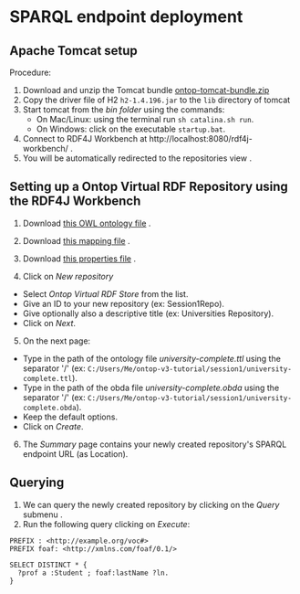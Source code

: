 SPARQL endpoint deployment
==========================

## Apache Tomcat setup

Procedure: 

1. Download and unzip the Tomcat bundle [ontop-tomcat-bundle.zip](https://sourceforge.net/projects/ontop4obda/files/ontop-3.0.0-beta-2/)
2. Copy the driver file of H2 `h2-1.4.196.jar` to the `lib` directory of tomcat  
3. Start tomcat from the *bin folder* using the commands: 
	* On Mac/Linux: using the terminal run `sh catalina.sh run`.
	* On Windows: click on the executable `startup.bat`.
4. Connect to RDF4J Workbench at http://localhost:8080/rdf4j-workbench/ .
5. You will be automatically redirected to the repositories view .

## Setting up a Ontop Virtual RDF Repository using the RDF4J Workbench

1. Download [this OWL ontology file](university-complete.ttl) .
2. Download [this mapping file](university-complete.obda) .
3. Download [this properties file](university-complete.properties) .

4. Click on *New repository*
  * Select *Ontop Virtual RDF Store* from the list.
  * Give an ID to your new repository (ex: Session1Repo).
  * Give optionally also a descriptive title (ex: Universities Repository).
  * Click on *Next*.

5. On the next page:
  * Type in the path of the ontology file *university-complete.ttl* using the separator '/' (ex: `C:/Users/Me/ontop-v3-tutorial/session1/university-complete.ttl`).
  * Type in the path of the obda file *university-complete.obda* using the separator '/' (ex: `C:/Users/Me/ontop-v3-tutorial/session1/university-complete.obda`).
  * Keep the default options.
  * Click on *Create*.

6. The *Summary* page contains your newly created repository's SPARQL endpoint URL (as Location).

## Querying 

1. We can query the newly created repository by clicking on the *Query* submenu .
2. Run the following query clicking on *Execute*:

```sparql
PREFIX : <http://example.org/voc#>
PREFIX foaf: <http://xmlns.com/foaf/0.1/>

SELECT DISTINCT * {
  ?prof a :Student ; foaf:lastName ?ln.
}
```







